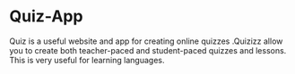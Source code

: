# Quiz-App
Quiz is a useful website and app for creating online quizzes .Quizizz allow you to create both teacher-paced and student-paced quizzes and lessons. This is very useful for learning languages.
